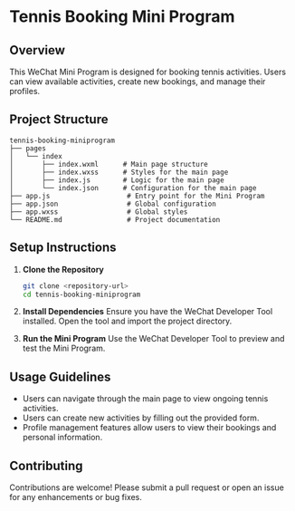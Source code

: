 # Tennis Booking Mini Program

## Overview
This WeChat Mini Program is designed for booking tennis activities. Users can view available activities, create new bookings, and manage their profiles.

## Project Structure
```
tennis-booking-miniprogram
├── pages
│   └── index
│       ├── index.wxml      # Main page structure
│       ├── index.wxss      # Styles for the main page
│       ├── index.js        # Logic for the main page
│       └── index.json      # Configuration for the main page
├── app.js                   # Entry point for the Mini Program
├── app.json                 # Global configuration
├── app.wxss                 # Global styles
└── README.md                # Project documentation
```

## Setup Instructions
1. **Clone the Repository**
   ```bash
   git clone <repository-url>
   cd tennis-booking-miniprogram
   ```

2. **Install Dependencies**
   Ensure you have the WeChat Developer Tool installed. Open the tool and import the project directory.

3. **Run the Mini Program**
   Use the WeChat Developer Tool to preview and test the Mini Program.

## Usage Guidelines
- Users can navigate through the main page to view ongoing tennis activities.
- Users can create new activities by filling out the provided form.
- Profile management features allow users to view their bookings and personal information.

## Contributing
Contributions are welcome! Please submit a pull request or open an issue for any enhancements or bug fixes.